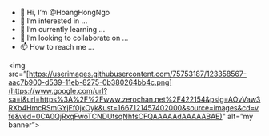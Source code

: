 - 👋 Hi, I’m @HoangHongNgo
- 👀 I’m interested in ...
- 🌱 I’m currently learning ...
- 💞️ I’m looking to collaborate on ...
- 📫 How to reach me ...

<img src=”[https://userimages.githubusercontent.com/75753187/123358567-aac7b900-d539-11eb-8275-0b380264bb4c.png](https://www.google.com/url?sa=i&url=https%3A%2F%2Fwww.zerochan.net%2F422154&psig=AOvVaw3RXb4HmcRSmGYjFf0jxOyk&ust=1667121457402000&source=images&cd=vfe&ved=0CA0QjRxqFwoTCNDUtsqNhfsCFQAAAAAdAAAAABAE)" alt=”my banner”>
